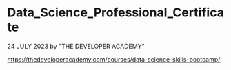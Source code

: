 # Data_Science_Professional_Certificate
24 JULY 2023 by "THE DEVELOPER ACADEMY" 

https://thedeveloperacademy.com/courses/data-science-skills-bootcamp/

